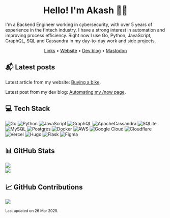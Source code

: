 <h1 align="center">Hello! I'm Akash 👋🏽</h1>
<p>I'm a Backend Engineer working in cybersecurity, with over 5 years of experience in the fintech industry. I have a strong interest in automation and improving process efficiency. Right now I use Go, Python, JavaScript, GraphQL, SQL and Cassandra in my day-to-day work and side projects.</p>
<p align="center">
	<a href="https://akash.lol/" rel="me">Links</a> •
	<a href="https://akashgoswami.com/" rel="me">Website</a> •
	<a href="https://akashgoswami.dev/" rel="me">Dev blog</a> •
	<a href="https://hachyderm.io/@akashgoswami" rel="me">Mastodon</a>
  	</p>
<h2>📬 Latest posts</h2>
<p>Latest article from my website: <a href="https://akashgoswami.com/articles/buying-a-bike/">Buying a bike</a>.
<p>Latest post from my dev blog: <a href="https://akashgoswami.dev/posts/automating-my-now-page/">Automating my /now page</a>.
<h2>💻 Tech Stack</h2>

![Go](https://img.shields.io/badge/go-%2300ADD8.svg?style=for-the-badge&logo=go&logoColor=white) ![Python](https://img.shields.io/badge/python-3670A0?style=for-the-badge&logo=python&logoColor=ffdd54) ![JavaScript](https://img.shields.io/badge/javascript-%23323330.svg?style=for-the-badge&logo=javascript&logoColor=%23F7DF1E) ![GraphQL](https://img.shields.io/badge/-GraphQL-E10098?style=for-the-badge&logo=graphql&logoColor=white) ![ApacheCassandra](https://img.shields.io/badge/cassandra-%231287B1.svg?style=for-the-badge&logo=apache-cassandra&logoColor=white) ![SQLite](https://img.shields.io/badge/sqlite-%2307405e.svg?style=for-the-badge&logo=sqlite&logoColor=white) ![MySQL](https://img.shields.io/badge/mysql-%2300000f.svg?style=for-the-badge&logo=mysql&logoColor=white) ![Postgres](https://img.shields.io/badge/postgres-%23316192.svg?style=for-the-badge&logo=postgresql&logoColor=white) ![Docker](https://img.shields.io/badge/docker-%230db7ed.svg?style=for-the-badge&logo=docker&logoColor=white) ![AWS](https://img.shields.io/badge/AWS-%23FF9900.svg?style=for-the-badge&logo=amazon-aws&logoColor=white) ![Google Cloud](https://img.shields.io/badge/GoogleCloud-%234285F4.svg?style=for-the-badge&logo=google-cloud&logoColor=white) ![Cloudflare](https://img.shields.io/badge/Cloudflare-F38020?style=for-the-badge&logo=Cloudflare&logoColor=white) ![Vercel](https://img.shields.io/badge/vercel-%23000000.svg?style=for-the-badge&logo=vercel&logoColor=white) ![Hugo](https://img.shields.io/badge/Hugo-black.svg?style=for-the-badge&logo=Hugo) ![Flask](https://img.shields.io/badge/flask-%23000.svg?style=for-the-badge&logo=flask&logoColor=white) ![Figma](https://img.shields.io/badge/figma-%23F24E1E.svg?style=for-the-badge&logo=figma&logoColor=white)
<h2>📊 GitHub Stats</h2>

![](https://github-readme-stats.vercel.app/api?username=Skyth3r&theme=city_light&hide_border=false&include_all_commits=false&count_private=true)<br/>![](https://github-readme-streak-stats.herokuapp.com/?user=Skyth3r&theme=city_light&hide_border=false)
<h2>📈 GitHub Contributions</h2>

![](https://github-contributor-stats.vercel.app/api?username=Skyth3r&limit=5&theme=flat&combine_all_yearly_contributions=true)

<sub>Last updated on 26 Mar 2025.<sub>